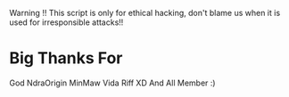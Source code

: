 Warning !!
This script is only for ethical hacking, don't blame us when it is used for irresponsible attacks!!

# Big Thanks For
God
NdraOrigin
MinMaw
Vida
Riff XD
And All Member :)
